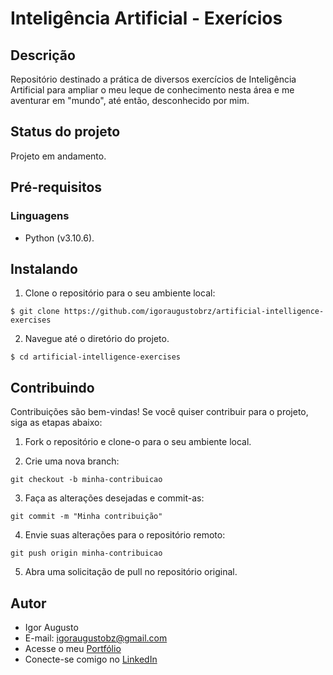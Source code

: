 # Inteligência Artificial - Exerícios

## Descrição

Repositório destinado a prática de diversos exercícios de Inteligência Artificial para ampliar o meu leque de conhecimento nesta área e me aventurar em "mundo", até então, desconhecido por mim.

## Status do projeto

Projeto em andamento.

## Pré-requisitos

### Linguagens

- Python (v3.10.6).

## Instalando

1. Clone o repositório para o seu ambiente local:

```
$ git clone https://github.com/igoraugustobrz/artificial-intelligence-exercises
```

2. Navegue até o diretório do projeto.

```
$ cd artificial-intelligence-exercises
```

## Contribuindo

Contribuições são bem-vindas! Se você quiser contribuir para o projeto, siga as etapas abaixo:

1. Fork o repositório e clone-o para o seu ambiente local.

2. Crie uma nova branch:

```
git checkout -b minha-contribuicao
```

3. Faça as alterações desejadas e commit-as:

```
git commit -m "Minha contribuição"
```

4. Envie suas alterações para o repositório remoto:

```
git push origin minha-contribuicao
```

5. Abra uma solicitação de pull no repositório original.

## Autor

- Igor Augusto
- E-mail: igoraugustobz@gmail.com
- Acesse o meu [Portfólio](https://iaugusto.vercel.app/)
- Conecte-se comigo no [LinkedIn](https://www.linkedin.com/in/igorbrz/)
